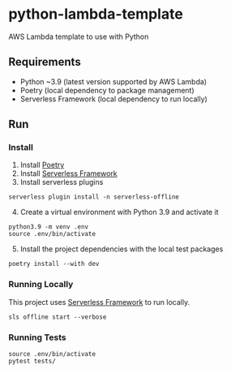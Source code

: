 # python-lambda-template
AWS Lambda template to use with Python

## Requirements
- Python ~3.9 (latest version supported by AWS Lambda)
- Poetry (local dependency to package management)
- Serverless Framework (local dependency to run locally)

## Run
### Install ###

1. Install [Poetry](https://python-poetry.org/docs/)
2. Install [Serverless Framework](https://www.serverless.com/framework/docs/getting-started)
3. Install serverless plugins
```
serverless plugin install -n serverless-offline
```
4. Create a virtual environment with Python 3.9 and activate it
```
python3.9 -m venv .env
source .env/bin/activate
```
5. Install the project dependencies with the local test packages
```
poetry install --with dev
```

### Running Locally ###

This project uses [Serverless Framework](https://www.serverless.com/framework/docs/getting-started) to run locally.
```
sls offline start --verbose
```

### Running Tests ###
```
source .env/bin/activate
pytest tests/
```